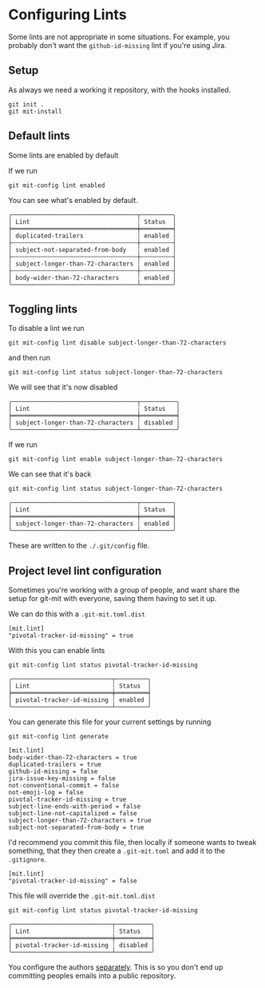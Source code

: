 # Configuring Lints

Some lints are not appropriate in some situations. For example, you
probably don't want the `github-id-missing` lint if you're using Jira.

## Setup

As always we need a working it repository, with the hooks installed.

``` shell,script(name="init-repo",expected_exit_code=0)
git init .
git mit-install
```

## Default lints

Some lints are enabled by default

If we run

``` shell,script(name="list-enabled-lints",expected_exit_code=0)
git mit-config lint enabled
```

You can see what's enabled by default.

``` text,verify(script_name="list-enabled-lints",stream=stdout)
╭───────────────────────────────────┬─────────╮
│ Lint                              ┆ Status  │
╞═══════════════════════════════════╪═════════╡
│ duplicated-trailers               ┆ enabled │
├╌╌╌╌╌╌╌╌╌╌╌╌╌╌╌╌╌╌╌╌╌╌╌╌╌╌╌╌╌╌╌╌╌╌╌┼╌╌╌╌╌╌╌╌╌┤
│ subject-not-separated-from-body   ┆ enabled │
├╌╌╌╌╌╌╌╌╌╌╌╌╌╌╌╌╌╌╌╌╌╌╌╌╌╌╌╌╌╌╌╌╌╌╌┼╌╌╌╌╌╌╌╌╌┤
│ subject-longer-than-72-characters ┆ enabled │
├╌╌╌╌╌╌╌╌╌╌╌╌╌╌╌╌╌╌╌╌╌╌╌╌╌╌╌╌╌╌╌╌╌╌╌┼╌╌╌╌╌╌╌╌╌┤
│ body-wider-than-72-characters     ┆ enabled │
╰───────────────────────────────────┴─────────╯
```

## Toggling lints

To disable a lint we run

``` shell,script(name="disable-subject-length-lint",expected_exit_code=0)
git mit-config lint disable subject-longer-than-72-characters
```

and then run

``` shell,script(name="check-subject-length-lint-status",expected_exit_code=0)
git mit-config lint status subject-longer-than-72-characters
```

We will see that it's now disabled

``` text,verify(script_name="check-subject-length-lint-status",stream=stdout)
╭───────────────────────────────────┬──────────╮
│ Lint                              ┆ Status   │
╞═══════════════════════════════════╪══════════╡
│ subject-longer-than-72-characters ┆ disabled │
╰───────────────────────────────────┴──────────╯
```

If we run

``` shell,script(name="enable-subject-length-lint",expected_exit_code=0)
git mit-config lint enable subject-longer-than-72-characters
```

We can see that it's back

``` shell,script(name="verify-subject-length-lint-enabled",expected_exit_code=0)
git mit-config lint status subject-longer-than-72-characters
```

``` text,verify(script_name="verify-subject-length-lint-enabled",stream=stdout)
╭───────────────────────────────────┬─────────╮
│ Lint                              ┆ Status  │
╞═══════════════════════════════════╪═════════╡
│ subject-longer-than-72-characters ┆ enabled │
╰───────────────────────────────────┴─────────╯
```

These are written to the `./.git/config` file.

## Project level lint configuration

Sometimes you're working with a group of people, and want share the
setup for git-mit with everyone, saving them having to set it up.

We can do this with a `.git-mit.toml.dist`

``` toml,file(path=".git-mit.toml.dist")
[mit.lint]
"pivotal-tracker-id-missing" = true
```

With this you can enable lints

``` shell,script(name="check-pivotal-lint-status",expected_exit_code=0)
git mit-config lint status pivotal-tracker-id-missing
```

``` text,verify(script_name="check-pivotal-lint-status",stream=stdout)
╭────────────────────────────┬─────────╮
│ Lint                       ┆ Status  │
╞════════════════════════════╪═════════╡
│ pivotal-tracker-id-missing ┆ enabled │
╰────────────────────────────┴─────────╯
```

You can generate this file for your current settings by running

``` shell,script(name="generate-lint-config",expected_exit_code=0)
git mit-config lint generate
```

``` toml,verify(script_name="generate-lint-config",stream=stdout)
[mit.lint]
body-wider-than-72-characters = true
duplicated-trailers = true
github-id-missing = false
jira-issue-key-missing = false
not-conventional-commit = false
not-emoji-log = false
pivotal-tracker-id-missing = true
subject-line-ends-with-period = false
subject-line-not-capitalized = false
subject-longer-than-72-characters = true
subject-not-separated-from-body = true
```

I'd recommend you commit this file, then locally if someone wants to
tweak something, that they then create a `.git-mit.toml` and add it to
the `.gitignore`.

``` toml,file(path=".git-mit.toml")
[mit.lint]
"pivotal-tracker-id-missing" = false
```

This file will override the `.git-mit.toml.dist`

``` shell,script(name="check-pivotal-lint-override",expected_exit_code=0)
git mit-config lint status pivotal-tracker-id-missing
```

``` text,verify(script_name="check-pivotal-lint-override",stream=stdout)
╭────────────────────────────┬──────────╮
│ Lint                       ┆ Status   │
╞════════════════════════════╪══════════╡
│ pivotal-tracker-id-missing ┆ disabled │
╰────────────────────────────┴──────────╯
```

You configure the authors [separately](../mit.md). This is so you don't
end up committing peoples emails into a public repository.
